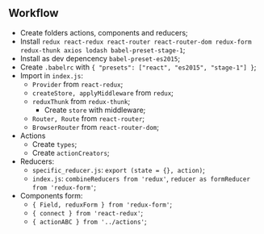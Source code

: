 ## Workflow
- Create folders actions, components and reducers;
- Install `redux react-redux react-router react-router-dom redux-form redux-thunk axios lodash babel-preset-stage-1`;
- Install as dev depencency `babel-preset-es2015`;
- Create `.babelrc` with `{ "presets": ["react", "es2015", "stage-1"] }`;
- Import in `index.js`:
  - `Provider` from `react-redux`;
  - `createStore, applyMiddleware` from `redux`;
  - `reduxThunk` from `redux-thunk`;
    - Create `store` with middleware;
  - `Router, Route` from `react-router`;
  - `BrowserRouter` from `react-router-dom`;
- Actions
  - Create `types`;
  - Create `actionCreators`;
- Reducers:
  - `specific_reducer.js`: `export (state = {}, action)`;
  - `index.js`: `combineReducers from 'redux'`, `reducer as formReducer from 'redux-form'`;
- Components form:
  - `{ Field, reduxForm } from 'redux-form'`;
  - `{ connect } from 'react-redux'`;
  - `{ actionABC } from '../actions'`;